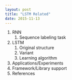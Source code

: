 ```yaml
---
layout: post
title: "LSTM Related"
date: 2015-11-13
---
```

1. RNN
    1. Sequence labeling task
2. LSTM
    1. Original structure
    2. Variant 
    3. Learning algorithm
3. Applications/Experiments
4. Framework/Library support
5. References
